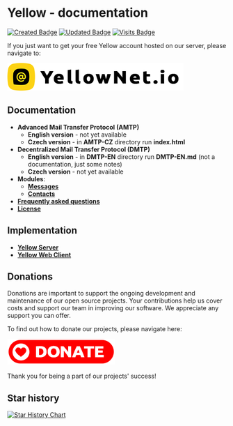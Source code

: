 # Yellow - documentation

[![Created Badge](https://badges.pufler.dev/created/libersoft-org/yellow-documentation)](https://badges.pufler.dev) [![Updated Badge](https://badges.pufler.dev/updated/libersoft-org/yellow-documentation)](https://badges.pufler.dev) [![Visits Badge](https://badges.pufler.dev/visits/libersoft-org/yellow-documentation)](https://badges.pufler.dev)

If you just want to get your free Yellow account hosted on our server, please navigate to:

[![YellowNet.io](logo.png)](https://yellownet.io)

## Documentation

- **Advanced Mail Transfer Protocol (AMTP)**
  - **English version** - not yet available
  - **Czech version** - in **AMTP-CZ** directory run **index.html**
- **Decentralized Mail Transfer Protocol (DMTP)**
  - **English version** - in **DMTP-EN** directory run **DMTP-EN.md** (not a documentation, just some notes)
  - **Czech version** - not yet available
- **Modules**:
  - [**Messages**](./MODULE-MESSAGES.md)
  - [**Contacts**](./MODULE-CONTACTS.md)
- [**Frequently asked questions**](./FAQ.md)
- [**License**](./LICENSE)

## Implementation

- [**Yellow Server**](https://github.com/libersoft-org/yellow-server/)
- [**Yellow Web Client**](https://github.com/libersoft-org/yellow-client-web/)

## Donations

Donations are important to support the ongoing development and maintenance of our open source projects. Your contributions help us cover costs and support our team in improving our software. We appreciate any support you can offer.

To find out how to donate our projects, please navigate here:

[![Donate](https://raw.githubusercontent.com/libersoft-org/documents/main/donate.png)](https://libersoft.org/donations)

Thank you for being a part of our projects' success!

## Star history

[![Star History Chart](https://api.star-history.com/svg?repos=libersoft-org/yellow-documentation&type=Date)](https://star-history.com/#libersoft-org/yellow-documentation&Date)
